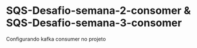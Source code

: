 # SQS-Desafio-semana-2-consomer & SQS-Desafio-semana-3-consomer
Configurando kafka consumer no projeto
